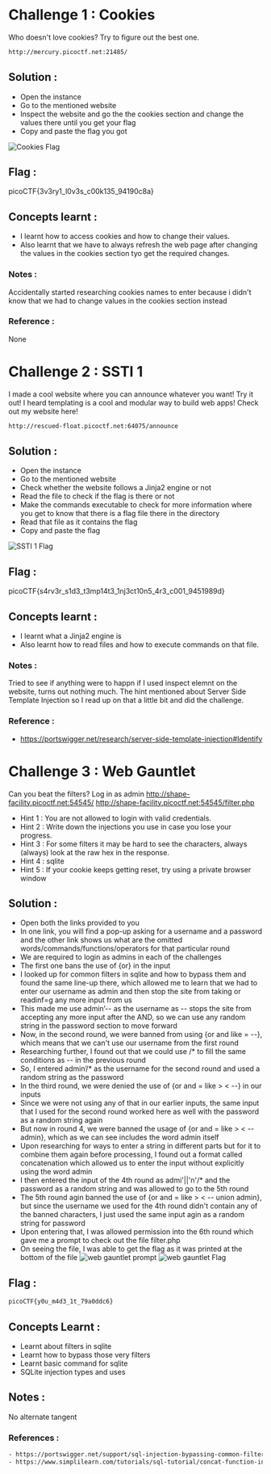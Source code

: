 # Challenge 1 : Cookies

Who doesn't love cookies? Try to figure out the best one. 
```sh
http://mercury.picoctf.net:21485/
```

## Solution : 
- Open the instance
- Go to the mentioned website
- Inspect the website and go the the cookies section and change the values there until you get your flag
- Copy and paste the flag you got

![Cookies Flag](../pics/Screenshot%202025-10-25%20202202.png?raw=true)

## Flag : 
picoCTF{3v3ry1_l0v3s_c00k135_94190c8a}

## Concepts learnt : 
- I learnt how to access cookies and how to change their values. 
- Also learnt that we have to always refresh the web page after changing the values in the cookies section tyo get the required changes.

### Notes :
Accidentally started researching cookies names to enter because i didn't know that we had to change values in the cookies section instead

### Reference : 
None


# Challenge 2 : SSTI 1

I made a cool website where you can announce whatever you want! Try it out!
I heard templating is a cool and modular way to build web apps! Check out my website here!
```sh
http://rescued-float.picoctf.net:64075/announce
```

## Solution : 
- Open the instance
- Go to the mentioned website
- Check whether the website follows a Jinja2 engine or not
- Read the file to check if the flag is there or not
- Make the commands executable to check for more information where you get to know that there is a flag file there in the directory
- Read that file as it contains the flag
- Copy and paste the flag

![SSTI 1 Flag](../pics/Screenshot%202025-10-25%20165242.png?raw=true)

## Flag : 
picoCTF{s4rv3r_s1d3_t3mp14t3_1nj3ct10n5_4r3_c001_9451989d}

## Concepts learnt : 
- I learnt what a Jinja2 engine is
- Also learnt how to read files and how to execute commands on that file.

### Notes :
Tried to see if anything were to happn if I used inspect elemnt on the website, turns out nothing much.
The hint mentioned about Server Side Template Injection so I read up on that a little bit and did the challenge.

### Reference : 
- https://portswigger.net/research/server-side-template-injection#Identify


# Challenge 3 : Web Gauntlet

Can you beat the filters?
Log in as admin http://shape-facility.picoctf.net:54545/ 
http://shape-facility.picoctf.net:54545/filter.php

- Hint 1 : You are not allowed to login with valid credentials.
- Hint 2 : Write down the injections you use in case you lose your progress.
- Hint 3 : For some filters it may be hard to see the characters, always (always) look at the raw hex in the response.
- Hint 4 : sqlite
- Hint 5 : If your cookie keeps getting reset, try using a private browser window

## Solution : 

- Open both the links provided to you
- In one link, you will find a pop-up asking for a username and a password and the other link shows us what are the omitted words/commands/functions/operators for that particular round
- We are required to login as admins in each of the challenges
- The first one bans the use of {or} in the input
- I looked up for common filters in sqlite and how to bypass them and found the same line-up there, which allowed me to learn that we had to enter our username as admin and then stop the site from taking or readinf=g any more input from us
- This made me use admin’-- as the username as -- stops the site from accepting any more input after the AND, so we can use any random string in the password section to move forward
- Now, in the second round, we were banned from using {or and like =  --}, which means that we can't use our username from the first round
- Researching further, I found out that we could use /* to fill the same conditions as -- in the previous round
- So, I entered admin’/* as the username for the second round and used a random string as the password
- In the third round, we were denied the use of {or and = like > < --} in our inputs
- Since we were not using any of that in our earlier inputs, the same input that I used for the second round worked here as well with the password as a random string again
- But now in round 4, we were banned the usage of {or and = like > < -- admin}, which as we can see includes the word admin itself
- Upon researching for ways to enter a string in different parts but for it to combine them again before processing, I found out a format called concatenation which allowed us to enter the input without explicitly using the word admin
- I then entered the input of the 4th round as admi'||'n'/* and the password as a random string and was allowed to go to the 5th round
- The 5th round agin banned the use of {or and = like > < -- union admin}, but since the username we used for the 4th round didn't contain any of the banned characters, I just used the same input agin as a random string for password
- Upon entering that, I was allowed permission into the 6th round which gave me a prompt to check out the file filter.php
- On seeing the file, I was able to get the flag as it was printed at the bottom of the file
![web gauntlet prompt](../pics/Screenshot%202025-10-31%20034920.png?raw=true)
![web gauntlet Flag](../pics/Screenshot%202025-10-31%20034938.png?raw=true)

## Flag :
```sh
picoCTF{y0u_m4d3_1t_79a0ddc6}
```

## Concepts Learnt :

- Learnt about filters in sqlite
- Learnt how to bypass those very filters
- Learnt basic command for sqlite
- SQLite injection types and uses

## Notes : 

No alternate tangent

### References : 
```sh
- https://portswigger.net/support/sql-injection-bypassing-common-filters
- https://www.simplilearn.com/tutorials/sql-tutorial/concat-function-in-sql
